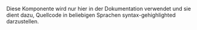 Diese Komponente wird nur hier in der Dokumentation verwendet und sie dient dazu, Quellcode in beliebigen Sprachen syntax-gehighlighted darzustellen.